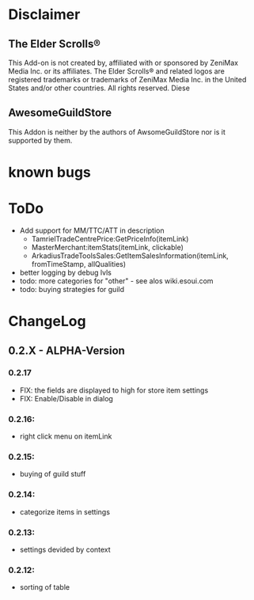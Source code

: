 # Disclaimer
## The Elder Scrolls®
This Add-on is not created by, affiliated with or sponsored by ZeniMax Media Inc. or its affiliates. The Elder Scrolls® and related logos
 are registered trademarks or trademarks of ZeniMax Media Inc. in the United States and/or other countries. All rights reserved. Diese 
## AwesomeGuildStore
This Addon is neither by the authors of AwsomeGuildStore nor is it supported by them.

# known bugs

# ToDo
- Add support for MM/TTC/ATT in description
    - TamrielTradeCentrePrice:GetPriceInfo(itemLink)
    - MasterMerchant:itemStats(itemLink, clickable)
    - ArkadiusTradeToolsSales:GetItemSalesInformation(itemLink, fromTimeStamp, allQualities)
- better logging by debug lvls
- todo: more categories for "other" - see alos wiki.esoui.com
- todo: buying strategies for guild

# ChangeLog
## 0.2.X - ALPHA-Version
### 0.2.17
- FIX: the fields are displayed to high for store item settings
- FIX: Enable/Disable in dialog
### 0.2.16:
- right click menu on itemLink
### 0.2.15:
- buying of guild stuff
### 0.2.14:
- categorize items in settings
### 0.2.13:
- settings devided by context
### 0.2.12:
- sorting of table
